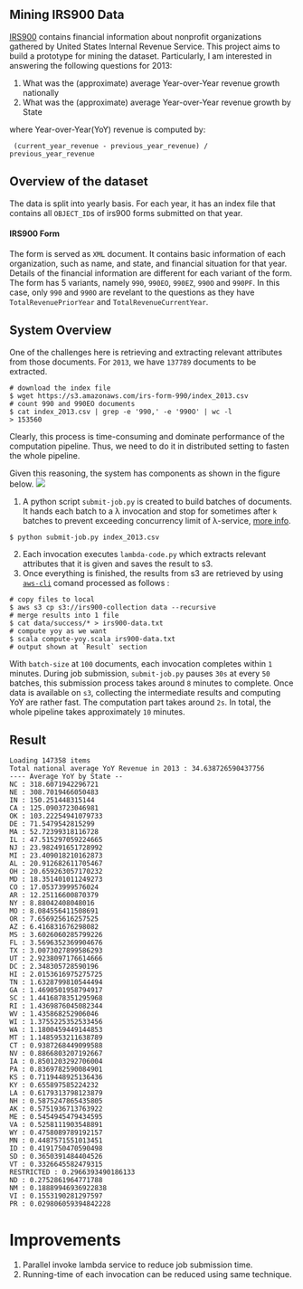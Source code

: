 ## Mining IRS900 Data

[IRS900](https://aws.amazon.com/public-datasets/irs-990/) contains financial information about nonprofit organizations gathered by United States Internal Revenue Service. This project aims to build a prototype for mining the dataset. Particularly, I am interested in answering the following questions for 2013:
1. What was the (approximate) average Year-over-Year revenue growth nationally
2. What was the (approximate) average Year-over-Year revenue growth by State

where Year-over-Year(YoY) revenue is computed by:
```
 (current_year_revenue - previous_year_revenue) /  previous_year_revenue
```

## Overview of the dataset
The data is split into yearly basis. For each year, it has an index file that contains all `OBJECT_ID`s of irs900 forms submitted on that year.

#### IRS900 Form
The form is served as `XML` document. It contains basic information of each organization, such as name, and state, and financial situation for that year. Details of the financial information are different for each variant of the form. The form has  5 variants, namely `990`, `990EO`, `990EZ`, `990O` and `990PF`. In this case, only `990` and `990O` are revelant to the questions as they have `TotalRevenuePriorYear` and `TotalRevenueCurrentYear`.

## System Overview
One of the challenges here is retrieving and extracting relevant attributes from those documents. For `2013`, we have `137789` documents to be extracted.
```
# download the index file
$ wget https://s3.amazonaws.com/irs-form-990/index_2013.csv
# count 990 and 990EO documents 
$ cat index_2013.csv | grep -e '990,' -e '990O' | wc -l
> 153560
```
Clearly, this process is time-consuming and dominate performance of the computation pipeline. Thus, we need to do it in distributed setting to fasten the whole pipeline.

Given this reasoning, the system has components as shown in the figure below.
![](http://i.imgur.com/Sm6bzOd.png)
1. A python script `submit-job.py` is created to build batches of documents. It hands each batch to a λ invocation and stop for sometimes after `k` batches to prevent exceeding concurrency limit of λ-service, [more info](http://docs.aws.amazon.com/lambda/latest/dg/concurrent-executions.html).
```
$ python submit-job.py index_2013.csv
```
2. Each invocation executes `lambda-code.py` which extracts relevant attributes that it is given and saves the result to s3.
3. Once everything is finished, the results from s3 are retrieved by using [`aws-cli`](https://aws.amazon.com/cli/) comand processed as  follows :
```
# copy files to local
$ aws s3 cp s3://irs900-collection data --recursive
# merge results into 1 file
$ cat data/success/* > irs900-data.txt
# compute yoy as we want
$ scala compute-yoy.scala irs900-data.txt
# output shown at `Result` section
```
With `batch-size` at `100` documents, each invocation completes within `1` minutes. During job submission, `submit-job.py` pauses  `30s` at every `50` batches, this submission process takes around `8` minutes to complete. Once data is available on `s3`, collecting the intermediate results and computing YoY are rather fast. The computation part takes around `2s`. In total, the whole pipeline takes approximately `10` minutes.

## Result
```
Loading 147358 items
Total national average YoY Revenue in 2013 : 34.638726590437756
---- Average YoY by State --
NC : 318.6071942296721
NE : 308.7019466050483
IN : 150.251448315144
CA : 125.0903723046981
OK : 103.22254941079733
DE : 71.5479542815299
MA : 52.72399318116728
IL : 47.515297059224665
NJ : 23.982491651728992
MI : 23.409018210162873
AL : 20.912682611705467
OH : 20.659263057170232
MD : 18.351401011249273
CO : 17.05373999576024
AR : 12.25116600870379
NY : 8.88042408048016
MO : 8.084556411508691
OR : 7.656925616257525
AZ : 6.416831676298082
MS : 3.6026060285799226
FL : 3.5696352369904676
TX : 3.0073027899586293
UT : 2.9238097176614666
DC : 2.348305728590196
HI : 2.0153616975275725
TN : 1.6328799810544494
GA : 1.4690501958794917
SC : 1.4416878351295968
RI : 1.4369876045082344
WV : 1.435868252906046
WI : 1.3755225352533456
WA : 1.1800459449144853
MT : 1.1485953211638789
CT : 0.9387268449099588
NV : 0.8866803207192667
IA : 0.8501203292706004
PA : 0.8369782590084901
KS : 0.7119448925136436
KY : 0.655897585224232
LA : 0.6179313798123879
NH : 0.5875247865435805
AK : 0.5751936713763922
ME : 0.5454945479434595
VA : 0.5258111903548891
WY : 0.4758089789192157
MN : 0.4487571551013451
ID : 0.4191750470590498
SD : 0.3650391484404526
VT : 0.3326645582479315
RESTRICTED : 0.2966393490186133
ND : 0.2752861964771788
NM : 0.18889946936922838
VI : 0.1553190281297597
PR : 0.029806059394842228
```

# Improvements
1. Parallel invoke lambda service to reduce job submission time.
2. Running-time of each invocation can be reduced using same technique.
